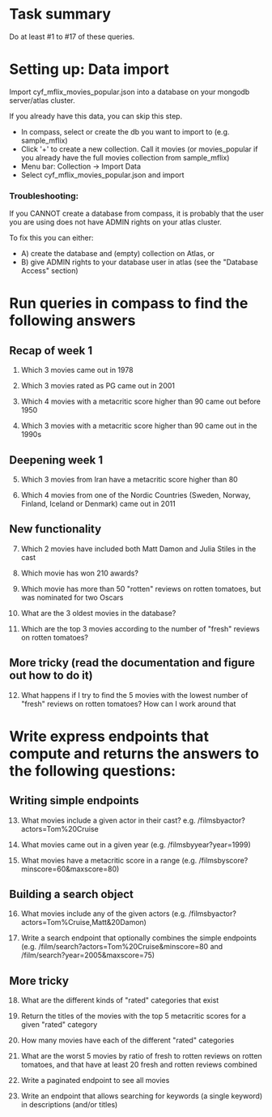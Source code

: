 # Task summary

Do at least #1 to #17 of these queries.

# Setting up: Data import

Import cyf_mflix_movies_popular.json into a database on your mongodb server/atlas cluster.

If you already have this data, you can skip this step.

- In compass, select or create the db you want to import to (e.g. sample_mflix)
- Click '+' to create a new collection. Call it movies (or movies_popular if you already have the full movies collection from sample_mflix)
- Menu bar: Collection -> Import Data
- Select cyf_mflix_movies_popular.json and import

### Troubleshooting:

If you CANNOT create a database from compass, it is probably that the user you are using does not have ADMIN rights on your atlas cluster.  

To fix this you can either:
* A) create the database and (empty) collection on Atlas, or
* B) give ADMIN rights to your database user in atlas (see the "Database Access" section)

# Run queries in compass to find the following answers

## Recap of week 1

1. Which 3 movies came out in 1978

2. Which 3 movies rated as PG came out in 2001

3. Which 4 movies with a metacritic score higher than 90 came out before 1950

4. Which 3 movies with a metacritic score higher than 90 came out in the 1990s

## Deepening week 1

5. Which 3 movies from Iran have a metacritic score higher than 80

6. Which 4 movies from one of the Nordic Countries (Sweden, Norway, Finland, Iceland or Denmark) came out in 2011

## New functionality

7. Which 2 movies have included both Matt Damon and Julia Stiles in the cast

8. Which movie has won 210 awards?

9. Which movie has more than 50 "rotten" reviews on rotten tomatoes, but was nominated for two Oscars

10. What are the 3 oldest movies in the database?

11. Which are the top 3 movies according to the number of "fresh" reviews on rotten tomatoes?

## More tricky (read the documentation and figure out how to do it)

12. What happens if I try to find the 5 movies with the lowest number of "fresh" reviews on rotten tomatoes? How can I work around that

# Write express endpoints that compute and returns the answers to the following questions:

## Writing simple endpoints

13. What movies include a given actor in their cast? e.g. /filmsbyactor?actors=Tom%20Cruise

14. What movies came out in a given year (e.g. /filmsbyyear?year=1999)

15. What movies have a metacritic score in a range (e.g. /filmsbyscore?minscore=60&maxscore=80)

## Building a search object

16. What movies include any of the given actors (e.g. /filmsbyactor?actors=Tom%Cruise,Matt&20Damon)

17. Write a search endpoint that optionally combines the simple endpoints (e.g. /film/search?actors=Tom%20Cruise&minscore=80 and /film/search?year=2005&maxscore=75)

## More tricky

18. What are the different kinds of "rated" categories that exist

19. Return the titles of the movies with the top 5 metacritic scores for a given "rated" category

20. How many movies have each of the different "rated" categories

21. What are the worst 5 movies by ratio of fresh to rotten reviews on rotten tomatoes, and that have at least 20 fresh and rotten reviews combined

22. Write a paginated endpoint to see all movies

23. Write an endpoint that allows searching for keywords (a single keyword) in descriptions (and/or titles)
